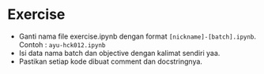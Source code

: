 # Exercise

- Ganti nama file exercise.ipynb dengan format `[nickname]-[batch].ipynb`. Contoh : `ayu-hck012.ipynb` 
- Isi data nama batch dan objective dengan kalimat sendiri yaa.
- Pastikan setiap kode dibuat comment dan docstringnya.